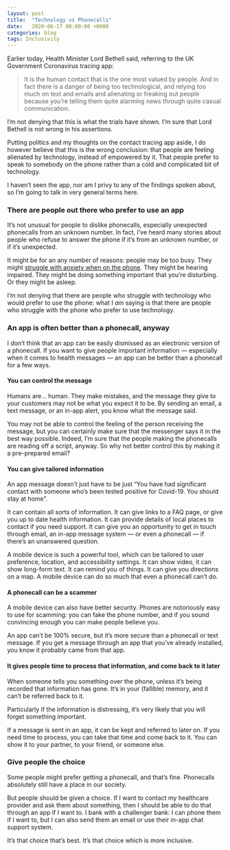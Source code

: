 ```yaml
---
layout: post
title:  "Technology vs Phonecalls"
date:   2020-06-17 00:00:00 +0000
categories: blog
tags: Inclusivity
---
```


Earlier today, Health Minister Lord Bethell said, referring to the UK Government Coronavirus tracing app:
> It is the human contact that is the one most valued by people. And in fact there is a danger of being too technological, and relying too much on text and emails and alienating or freaking out people because you’re telling them quite alarming news through quite casual communication. 

I’m not denying that this is what the trials have shown. I’m sure that Lord Bethell is not wrong in his assertions.

Putting politics and my thoughts on the contact tracing app aside, I do however believe that this is the wrong conclusion: that people are feeling alienated by technology, instead of empowered by it. That people prefer to speak to somebody on the phone rather than a cold and complicated bit of technology.

I haven’t seen the app, nor am I privy to any of the findings spoken about, so I’m going to talk in very general terms here.

### There are people out there who prefer to use an app
It’s not unusual for people to dislike phonecalls, especially unexpected phonecalls from an unknown number. In fact, I’ve heard many stories about people who refuse to answer the phone if it’s from an unknown number, or if it’s unexpected.

It might be for an any number of reasons: people may be too busy. They might [struggle with anxiety when on the phone](https://www.headspace.com/blog/2017/02/06/fear-of-phone-calls/). They might be hearing impaired. They might be doing something important that you’re disturbing. Or they might be asleep.

I’m not denying that there are people who struggle with technology who would prefer to use the phone: what I _am_ saying is that there are people who struggle with the phone who prefer to use technology.


### An app is often better than a phonecall, anyway
I don’t think that an app can be easily dismissed as an electronic version of a phonecall. If you want to give people important information — especially when it comes to health messages — an app can be better than a phonecall for a few ways.

#### You can control the message
Humans are… human. They make mistakes, and the message they give to your customers may not be what you expect it to be. By sending an email, a text message, or an in-app alert, you know what the message said.

You may not be able to control the feeling of the person receiving the message, but you can certainly make sure that the messenger says it in the best way possible. Indeed, I’m sure that the people making the phonecalls are reading off a script, anyway. So why not better control this by making it a pre-prepared email?

#### You can give tailored information
An app message doesn’t just have to be just “You have had significant contact with someone who’s been tested positive for Covid-19. You should stay at home”.

It can contain all sorts of information. It can give links to a FAQ page, or give you up to date health information. It can provide details of local places to contact if you need support. It can give you an opportunity to get in touch through email, an in-app message system — or even a phonecall — if there’s an unanswered question.

A mobile device is such a powerful tool, which can be tailored to user preference, location, and accessibility settings. It can show video, it can show long-form text. It can remind you of things. It can give you directions on a map. A mobile device can do so much that even a phonecall can’t do.

#### A phonecall can be a scammer
A mobile device can also have better security. Phones are notoriously easy to use for scamming: you can fake the phone number, and if you sound convincing enough you can make people believe you.

An app can’t be 100% secure, but it’s more secure than a phonecall or text message. If you get a message through an app that you’ve already installed, you know it probably came from that app. 

#### It gives people time to process that information, and come back to it later
When someone tells you something over the phone, unless it’s being recorded that information has gone. It’s in your (fallible) memory, and it can’t be referred back to it.

Particularly if the information is distressing, it’s very likely that you will forget something important.

If a message is sent in an app, it can be kept and referred to later on. If you need time to process, you can take that time and come back to it. You can show it to your partner, to your friend, or someone else.

### Give people the choice
Some people might prefer getting a phonecall, and that’s fine. Phonecalls absolutely still have a place in our society.

But people should be given a choice. If I want to contact my healthcare provider and ask them about something, then I should be able to do that through an app if I want to. I bank with a challenger bank: I can phone them if I want to, but I can also send them an email or use their in-app chat support system.

It’s that choice that’s best. It’s that choice which is more inclusive.
